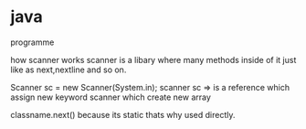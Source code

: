 # java
programme

how scanner works
scanner is a libary where many methods inside of it
just like as next,nextline and so on.

Scanner sc = new Scanner(System.in);
scanner sc => is a reference which assign new keyword scanner which create new array

classname.next() because its static thats why used directly.
